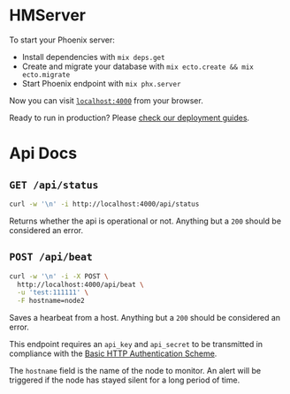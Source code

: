 # HMServer  

To start your Phoenix server:

  * Install dependencies with `mix deps.get`
  * Create and migrate your database with `mix ecto.create && mix ecto.migrate`
  * Start Phoenix endpoint with `mix phx.server`

Now you can visit [`localhost:4000`](http://localhost:4000) from your browser.

Ready to run in production? Please [check our deployment guides](http://www.phoenixframework.org/docs/deployment).

# Api Docs  

## `GET /api/status`  

```bash
curl -w '\n' -i http://localhost:4000/api/status
```

Returns whether the api is operational or not. Anything but a `200` should be considered an error.  

## `POST /api/beat`  

```bash
curl -w '\n' -i -X POST \
  http://localhost:4000/api/beat \
  -u 'test:111111' \
  -F hostname=node2
```

Saves a hearbeat from a host. Anything but a `200` should be considered an error.  

This endpoint requires an `api_key` and `api_secret` to be transmitted in compliance with the [Basic HTTP Authentication Scheme](https://developer.mozilla.org/en-US/docs/Web/HTTP/Authentication#Basic_authentication_scheme).  

The `hostname` field is the name of the node to monitor. An alert will be triggered if the node has stayed silent for a long period of time.
